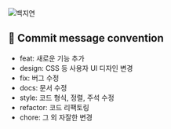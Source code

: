 ![백지연](https://user-images.githubusercontent.com/58380158/161580246-9ccd1d54-5ded-44e7-97aa-0812e8115c59.png)

## 💟 Commit message convention
- feat: 새로운 기능 추가
- design: CSS 등 사용자 UI 디자인 변경
- fix: 버그 수정
- docs: 문서 수정
- style: 코드 형식, 정렬, 주석 수정
- refactor: 코드 리팩토링
- chore: 그 외 자잘한 변경
